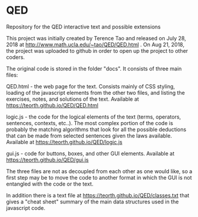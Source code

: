 # QED
Repository for the QED interactive text and possible extensions


This project was initially created by Terence Tao and released on July 28, 2018 at http://www.math.ucla.edu/~tao/QED/QED.html .  On Aug 21, 2018, the project was uploaded to github in order to open up the project to other coders.

The original code is stored in the folder "docs".  It consists of three main files:

QED.html - the web page for the text.  Consists mainly of CSS styling, loading of the javascript elements from the other two files, and listing the exercises, notes, and solutions of the text.  Available at https://teorth.github.io/QED/QED.html

logic.js - the code for the logical elements of the text (terms, operators, sentences, contexts, etc..).  The most complex portion of the code is probably the matching algorithms that look for all the possible deductions that can be made from selected sentences given the laws available.  Available at https://teorth.github.io/QED/logic.js

gui.js - code for buttons, boxes, and other GUI elements.  Available at https://teorth.github.io/QED/gui.js

The three files are not as decoupled from each other as one would like, so a first step may be to move the code to another format in which the GUI is not entangled with the code or the text.

In addition there is a text file at https://teorth.github.io/QED/classes.txt that gives a "cheat sheet" summary of the main data structures used in the javascript code.  